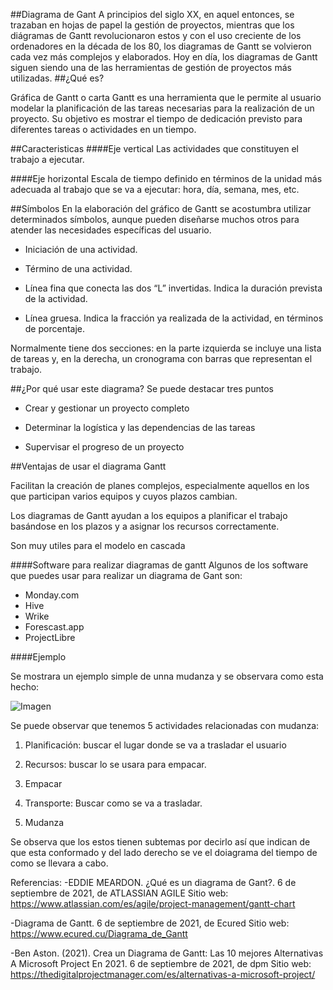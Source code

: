 ##Diagrama de Gant
A principios del siglo XX, en aquel entonces, se trazaban en hojas de papel la gestión de proyectos, mientras que los diágramas de Gantt revolucionaron estos y con el uso creciente de los ordenadores en la década de los 80, los diagramas de Gantt se volvieron cada vez más complejos y elaborados. Hoy en día, los diagramas de Gantt siguen siendo una de las herramientas de gestión de proyectos más utilizadas.
##¿Qué es?

Gráfica de Gantt o carta Gantt es una herramienta que le permite al usuario modelar la planificación de las tareas necesarias para la realización de un proyecto.
Su objetivo es mostrar el tiempo de dedicación previsto para diferentes tareas o actividades en un tiempo. 

##Caracteristicas
####Eje vertical
Las actividades que constituyen el trabajo a ejecutar. 

####Eje horizontal
Escala de tiempo definido en términos de la unidad más adecuada al trabajo que se va a ejecutar: hora, día, semana, mes, etc.

##Símbolos
En la elaboración del gráfico de Gantt se acostumbra utilizar determinados símbolos, aunque pueden diseñarse muchos otros para atender las necesidades específicas del usuario.

* Iniciación de una actividad.

* Término de una actividad.

* Línea fina que conecta las dos “L” invertidas. Indica la duración prevista de la actividad.

* Línea gruesa. Indica la fracción ya realizada de la actividad, en términos de porcentaje.

Normalmente tiene dos secciones: en la parte izquierda se incluye una lista de tareas y, en la derecha, un cronograma con barras que representan el trabajo.

##¿Por qué usar este diagrama?
Se puede destacar tres puntos

* Crear y gestionar un proyecto completo

* Determinar la logística y las dependencias de las tareas

* Supervisar el progreso de un proyecto

##Ventajas de usar el diagrama Gantt

Facilitan la creación de planes complejos, especialmente aquellos en los que participan varios equipos y cuyos plazos cambian. 

Los diagramas de Gantt ayudan a los equipos a planificar el trabajo basándose en los plazos y a asignar los recursos correctamente.

Son muy utiles para el modelo en cascada

####Software para realizar diagramas de gantt
Algunos de los software que puedes usar para realizar un diagrama de Gant son:

* Monday.com
* Hive
* Wrike
* Forescast.app
* ProjectLibre

####Ejemplo

Se mostrara un ejemplo simple de unna mudanza y se observara como esta hecho:

![Imagen](/archivos/individual/actividad-03/ejemplo-de-gantt.png)

Se puede observar que tenemos 5 actividades relacionadas con mudanza:

1. Planificación: buscar el lugar donde se va a trasladar el usuario

2. Recursos: buscar lo se usara para empacar.

3. Empacar

4. Transporte: Buscar como se va a trasladar.

5. Mudanza

Se observa que los estos tienen subtemas por decirlo así que indican de que esta conformado y del lado derecho se ve el doiagrama del tiempo de como se llevara a cabo.

Referencias:
-EDDIE MEARDON. ¿Qué es un diagrama de Gant?. 6 de septiembre de 2021, de ATLASSIAN AGILE Sitio web: https://www.atlassian.com/es/agile/project-management/gantt-chart

-Diagrama de Gantt. 6 de septiembre de 2021, de Ecured Sitio web: https://www.ecured.cu/Diagrama_de_Gantt

-Ben Aston. (2021). Crea un Diagrama de Gantt: Las 10 mejores Alternativas A Microsoft Project En 2021. 6 de septiembre de 2021, de dpm Sitio web: https://thedigitalprojectmanager.com/es/alternativas-a-microsoft-project/